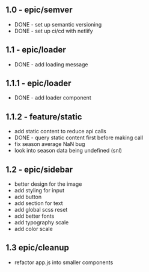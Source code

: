 ## 1.0 - epic/semver

- DONE - set up semantic versioning
- DONE - set up ci/cd with netlify

## 1.1 - epic/loader

- DONE - add loading message

## 1.1.1 - epic/loader

- DONE - add loader component

## 1.1.2 - feature/static

- add static content to reduce api calls
- DONE - query static content first before making call
- fix season average NaN bug
- look into season data being undefined (snl)

## 1.2 - epic/sidebar

- better design for the image
- add styling for input
- add button
- add section for text
- add global scss reset
- add better fonts
- add typography scale
- add color scale

## 1.3 epic/cleanup

- refactor app.js into smaller components

